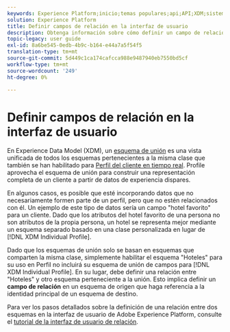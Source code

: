 ```yaml
---
keywords: Experience Platform;inicio;temas populares;api;API;XDM;sistema XDM;modelo de datos de experiencia;modelo de datos;ui;espacio de trabajo;relación;campo
solution: Experience Platform
title: Definir campos de relación en la interfaz de usuario
description: Obtenga información sobre cómo definir un campo de relación en la interfaz de usuario del Experience Platform.
topic-legacy: user guide
exl-id: 8a6be545-0edb-4b9c-b164-e44a7a5f54f5
translation-type: tm+mt
source-git-commit: 5d449c1ca174cafcca988e9487940eb7550bd5cf
workflow-type: tm+mt
source-wordcount: '249'
ht-degree: 0%

---
```


# Definir campos de relación en la interfaz de usuario

En Experience Data Model (XDM), un [esquema de unión](../../schema/composition.md#union) es una vista unificada de todos los esquemas pertenecientes a la misma clase que también se han habilitado para [Perfil del cliente en tiempo real](../../../profile/home.md). Profile aprovecha el esquema de unión para construir una representación completa de un cliente a partir de datos de experiencia dispares.

En algunos casos, es posible que esté incorporando datos que no necesariamente formen parte de un perfil, pero que no estén relacionados con él. Un ejemplo de este tipo de datos sería un campo &quot;hotel favorito&quot; para un cliente. Dado que los atributos del hotel favorito de una persona no son atributos de la propia persona, un hotel se representa mejor mediante un esquema separado basado en una clase personalizada en lugar de [!DNL XDM Individual Profile].

Dado que los esquemas de unión solo se basan en esquemas que comparten la misma clase, simplemente habilitar el esquema &quot;Hoteles&quot; para su uso en Perfil no incluirá su esquema de unión de campos para [!DNL XDM Individual Profile]. En su lugar, debe definir una relación entre &quot;Hoteles&quot; y otro esquema perteneciente a la unión. Esto implica definir un **campo de relación** en un esquema de origen que haga referencia a la identidad principal de un esquema de destino.

Para ver los pasos detallados sobre la definición de una relación entre dos esquemas en la interfaz de usuario de Adobe Experience Platform, consulte el [tutorial de la interfaz de usuario de relación](../../tutorials/relationship-ui.md).
